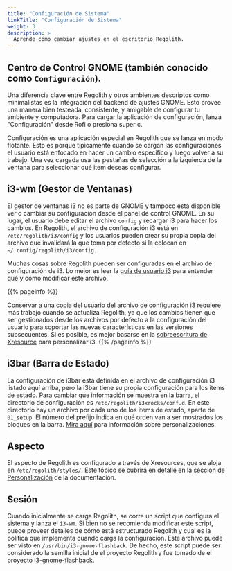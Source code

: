 ```yaml
---
title: "Configuración de Sistema"
linkTitle: "Configuración de Sistema"
weight: 3
description: >
  Aprende cómo cambiar ajustes en el escritorio Regolith.
---
```


## Centro de Control GNOME (también conocido como <code>Configuración</code>).

Una diferencia clave entre Regolith y otros ambientes descriptos como minimalistas es la integración del backend de ajustes GNOME. Esto provee una manera bien testeada, consistente, y amigable de configurar tu ambiente y computadora. Para cargar la aplicación de configuración, lanza "Configuración" desde Rofi o presiona <span class="text-nowrap"><span class="badge badge-warning">super</span> <span class="badge badge-warning">c</span></span>.

Configuración es una aplicación especial en Regolith que se lanza en modo flotante. Esto es porque típicamente cuando se cargan las configuraciones el usuario está enfocado en hacer un cambio especifico y luego volver a su trabajo. Una vez cargada usa las pestañas de selección a la izquierda de la ventana para seleccionar qué item deseas configurar.

## i3-wm (Gestor de Ventanas)

El gestor de ventanas i3 no es parte de GNOME y tampoco está disponible ver o cambiar su configuración desde el panel de control GNOME. En su lugar, el usuario debe editar el archivo `config` y recargar i3 para hacer los cambios. En Regolith, el archivo de configuración i3 está en <code>/etc/regolith/i3/config</code> y los usuarios pueden crear su propia copia del archivo que invalidará la que toma por defecto si la colocan en <code>~/.config/regolith/i3/config</code>.

Muchas cosas sobre Regolith pueden ser configuradas en el archivo de configuración de i3. Lo mejor es leer la [guía de usuario i3](https://i3wm.org/docs/userguide.html) para entender qué y cómo modificar este archivo.

{{% pageinfo %}}

Conservar a una copia del usuario del archivo de configuración i3 requiere más trabajo cuando se actualiza Regolith, ya que los cambios tienen que ser gestionados desde los archivos por defecto a la configuración del usuario para soportar las nuevas características en las versiones subsecuentes. Si es posible, es mejor basarse en la [sobreescritura de Xresource](../../howto/override-xres) para personalizar i3.
{{% /pageinfo %}}

## i3bar (Barra de Estado)

La configuración de i3bar está definida en el archivo de configuración i3 listado aquí arriba, pero la i3bar tiene su propia configuración para los items de estado. Para cambiar que información se muestra en la barra, el directorio de configuración es <code>/etc/regolith/i3xrocks/conf.d</code>. En este directorio hay un archivo por cada uno de los items de estado, aparte de `01_setup`. El número del prefijo indica en qué orden van a ser mostrados los bloques en la barra. [Mira aquí](../../howto/add-remove-blocklets) para información sobre personalizaciones.

## Aspecto

El aspecto de Regolith es configurado a través de Xresources, que se aloja en <code>/etc/regolith/styles/</code>. Este tópico se cubrirá en detalle en la sección de [Personalización](../../customize/) de la documentación.

## Sesión

Cuando inicialmente se carga Regolith, se corre un script que configura el sistema y lanza el <code>i3-wm</code>. Si bien no se recomienda modificar este script, puede proveer detalles de cómo está estructurado Regolith y cual es la política que implementa cuando carga la configuración. Este archivo puede ser visto en <code>/usr/bin/i3-gnome-flashback</code>. De hecho, este script puede ser considerado la semilla inicial de el proyecto Regolith y fue tomado de el proyecto [i3-gnome-flashback](https://github.com/deuill/i3-gnome-flashback).